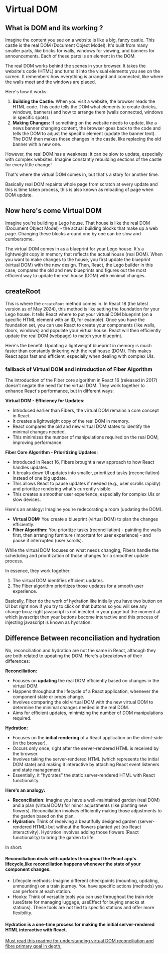 
# Virtual DOM 

## What is DOM and its working ?
Imagine the content you see on a website is like a big, fancy castle. This castle is the real DOM (Document Object Model). It's built from many smaller parts, like bricks for walls, windows for viewing, and banners for announcements. Each of these parts is an element in the DOM.

The real DOM works behind the scenes in your browser. It takes the website's code (HTML) and turns it into the visual elements you see on the screen. It remembers how everything is arranged and connected, like where the walls meet and the windows are placed.

Here's how it works:

1. **Building the Castle:** When you visit a website, the browser reads the HTML code. This code tells the DOM what elements to create (bricks, windows, banners) and how to arrange them (walls connected, windows in specific spots).
2. **Making Changes:** If something on the website needs to update, like a news banner changing content, the browser goes back to the code and tells the DOM to adjust the specific element (update the banner text). The DOM then makes those changes in the castle, like replacing the old banner with a new one.

However, the real DOM has a weakness: it can be slow to update, especially with complex websites. Imagine constantly rebuilding sections of the castle for every little change!

That's where the virtual DOM comes in, but that's a story for another time. 

Basically real DOM repaints whole page from scratch at every update and this is time taken process, this is also known as reloading of page when DOM update.

## Now here's come Virtual DOM

Imagine you're building a Lego house. That house is like the real DOM (Document Object Model) - the actual building blocks that make up a web page. Changing these blocks around one by one can be slow and cumbersome.

The virtual DOM comes in as a blueprint for your Lego house. It's a lightweight copy in memory that reflects the actual house (real DOM). When you want to make changes to the house, you first update the blueprint (virtual DOM) with the new design. Then, React, the Lego builder in this case, compares the old and new blueprints and figures out the most efficient way to update the real house (DOM) with minimal changes. 

## createRoot
This is where the `createRoot` method comes in. In React 18 (the latest version as of May 2024), this method is like setting the foundation for your Lego house. It tells React where to put your virtual DOM blueprint (on a specific HTML element with an ID, for example). Once you have the foundation set, you can use React to create your components (like walls, doors, windows) and populate your virtual house. React will then efficiently update the real DOM (webpage) to match your blueprint.

Here's the benefit: Updating a lightweight blueprint in memory is much faster than constantly tinkering with the real house (DOM). This makes React apps fast and efficient, especially when dealing with complex UIs.

### fallback of Virtual DOM and introduction of Fiber Algorithm
The introduction of the Fiber core algorithm in React 16 (released in 2017) doesn't negate the need for the virtual DOM. They work together to enhance React's performance, but in different ways:

**Virtual DOM - Efficiency for Updates:**

* Introduced earlier than Fibers, the virtual DOM remains a core concept in React.
* It creates a lightweight copy of the real DOM in memory.
* React compares the old and new virtual DOM states to identify the minimal changes needed.
* This minimizes the number of manipulations required on the real DOM, improving performance.

**Fiber Core Algorithm - Prioritizing Updates:**

* Introduced in React 16, Fibers brought a new approach to how React handles updates.
* It breaks down UI updates into smaller, prioritized tasks (reconciliation) instead of one big update.
* This allows React to pause updates if needed (e.g., user scrolls rapidly) and prioritize rendering what's currently visible.
* This creates a smoother user experience, especially for complex UIs or slow devices.

Here's an analogy: Imagine you're redecorating a room (updating the DOM).

* **Virtual DOM:** You create a blueprint (virtual DOM) to plan the changes efficiently.
* **Fiber Algorithm:** You prioritize tasks (reconciliation) -  painting the walls first, then arranging furniture (important for user experience) - and pause if interrupted (user scrolls).

While the virtual DOM focuses on what needs changing, Fibers handle the scheduling and prioritization of those changes for a smoother update process.

In essence, they work together:

1. The virtual DOM identifies efficient updates.
2. The Fiber algorithm prioritizes those updates for a smooth user experience.

Basically, Fiber do the work of hydration like initially you have two button on UI but right now if you try to click on that buttons so you will see any change bcuz right javascript is not injected in your page but the moment at which javascript then your buttons become interactive and this process of injecting javascript is known as hydration.

## Difference Between reconciliation and hydration
No, reconciliation and hydration are not the same in React, although they are both related to updating the DOM. Here's a breakdown of their differences:

**Reconciliation:**

* Focuses on **updating** the real DOM efficiently based on changes in the virtual DOM.
* Happens throughout the lifecycle of a React application, whenever the component state or props change.
* Involves comparing the old virtual DOM with the new virtual DOM to determine the minimal changes needed in the real DOM.
* Aims for efficient updates, minimizing the number of DOM manipulations required.

**Hydration:**

* Focuses on the **initial rendering** of a React application on the client-side (in the browser).
* Occurs only once, right after the server-rendered HTML is received by the browser.
* Involves taking the server-rendered HTML (which represents the initial DOM state) and making it interactive by attaching React event listeners and state management.
* Essentially, it "hydrates" the static server-rendered HTML with React functionality.

**Here's an analogy:**

* **Reconciliation:** Imagine you have a well-maintained garden (real DOM) and a plan (virtual DOM) for minor adjustments (like planting new flowers). Reconciliation involves efficiently making those adjustments to the garden based on the plan.
* **Hydration:** Think of receiving a beautifully designed garden (server-rendered HTML) but without the flowers planted yet (no React interactivity). Hydration involves adding those flowers (React functionality) to bring the garden to life.

In short:

#### Reconciliation deals with updates throughout the React app's lifecycle,like reconciliation happens whenever the state of your component changes.
* Lifecycle methods: Imagine different checkpoints (mounting, updating, unmounting) on a train journey. You have specific actions (methods) you can perform at each station.
* Hooks: Think of versatile tools you can use throughout the train ride (useState for managing luggage, useEffect for buying snacks at stations). These tools are not tied to specific stations and offer more flexibility. 
#### Hydration is a one-time process for making the initial server-rendered HTML interactive with React.

[Must read this readme for understanding virtual DOM reconciliation and fibre primary goal in depth.](https://github.com/acdlite/react-fiber-architecture)